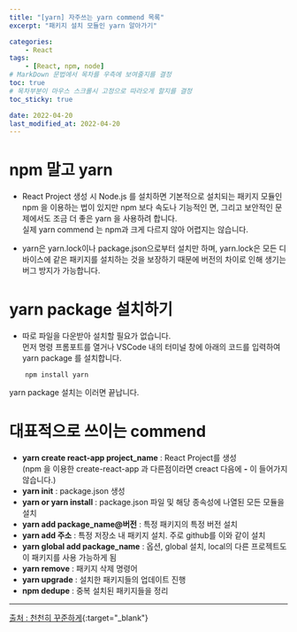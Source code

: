 ```yaml
---
title: "[yarn] 자주쓰는 yarn commend 목록"
excerpt: "패키지 설치 모듈인 yarn 알아가기"

categories:
    - React
tags:
    - [React, npm, node]
# MarkDown 문법에서 목차를 우측에 보여줄지를 결정
toc: true
# 목차부분이 마우스 스크롤시 고정으로 따라오게 할지를 결정
toc_sticky: true

date: 2022-04-20
last_modified_at: 2022-04-20
---
```


# npm 말고 yarn
- React Project 생성 시 Node.js 를 설치하면 기본적으로 설치되는 패키지 모듈인 npm 을 이용하는 법이 있지만 npm 보다 속도나 기능적인 면, 그리고 보안적인 문제에서도 조금 더 좋은 yarn 을 사용하려 합니다.    
실제 yarn commend 는 npm과 크게 다르지 않아 어렵지는 않습니다.     

- yarn은 yarn.lock이나 package.json으로부터 설치만 하며, yarn.lock은 모든 디바이스에 같은 패키지를 설치하는 것을 보장하기 때문에 버전의 차이로 인해 생기는 버그 방지가 가능합니다.

# yarn package 설치하기
- 따로 파일을 다운받아 설치할 필요가 없습니다.    
먼저 명령 프롬포트를 열거나 VSCode 내의 터미널 창에 아래의 코드를 입력하여     
yarn package 를 설치합니다.
```console
    npm install yarn
```
yarn package 설치는 이러면 끝납니다.

# 대표적으로 쓰이는 commend
- **yarn create react-app project_name** : React Project를 생성    
(npm 을 이용한 create-react-app 과 다른점이라면 creact 다음에 **-** 이 들어가지 않습니다.)
- **yarn init** : package.json 생성
- **yarn or yarn install** : package.json 파일 및 해당 종속성에 나열된 모든 모듈을 설치
- **yarn add package_name@버전** : 특정 패키지의 특정 버전 설치
- **yarn add 주소** : 특정 저장소 내 패키지 설치. 주로 github를 이와 같이 설치
- **yarn global add package_name** : 옵션, global 설치, local의 다른 프로젝트도 이 패키지를 사용 가능하게 됨
- **yarn remove** : 패키지 삭제 명령어
- **yarn upgrade** : 설치한 패키지들의 업데이트 진행
- **npm dedupe** : 중복 설치된 패키지들을 정리


---



[출처 : 천천히 꾸준하게](https://resilient-923.tistory.com/351){:target="_blank"}
